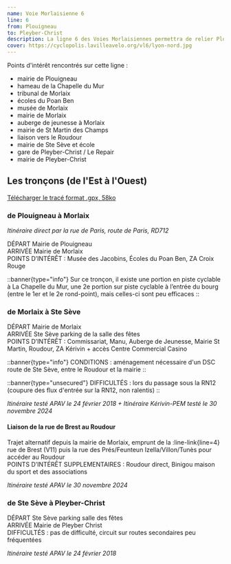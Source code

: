 ```yaml
---
name: Voie Morlaisienne 6
line: 6
from: Plouigneau
to: Pleyber-Christ
description: La ligne 6 des Voies Morlaisiennes permettra de relier Plouigneau à Pleyber-Christ, en passant par le centre-ville de Morlaix. Le parcours de Plouigneau à Morlaix est différent d'avec la ligne 5 (emprunt de la D712, pour le moment assez peu fréquentable). Le parcours de Morlaix à Pleyber passe par Ste Sève.
cover: https://cyclopolis.lavilleavelo.org/vl6/lyon-nord.jpg
---
```


Points d'intérêt rencontrés sur cette ligne :
 - mairie de Plouigneau
 - hameau de la Chapelle du Mur
 - tribunal de Morlaix
 - écoles du Poan Ben
 - musée de Morlaix
 - mairie de Morlaix
 - auberge de jeunesse à Morlaix
 - mairie de St Martin des Champs
 - liaison vers le Roudour
 - mairie de Ste Sève et école
 - gare de Pleyber-Christ / Le Repair
 - mairie de Pleyber-Christ


## Les tronçons (de l'Est à l'Ouest)

[Télécharger le tracé format .gpx, 58ko](https://framateam.org/files/uxekng33xjrh5dkn77dxaf483y/public?h=LYAMPs2NlPcjGGJTURj00D7bLKeT23X1_2ocDcTl8fY)



### de Plouigneau à Morlaix

*Itinéraire direct par la rue de Paris, route de Paris, RD712*

DÉPART Mairie de Plouigneau\
ARRIVÉE Mairie de Morlaix\
POINTS D’INTÉRÊT : Musée des Jacobins, Écoles du Poan Ben, ZA Croix Rouge

::banner{type="info"}
Sur ce tronçon, il existe une portion en piste cyclable à La Chapelle du Mur, une 2e portion sur piste cyclable à l’entrée du bourg (entre le 1er et le 2e rond-point), mais celles-ci sont peu efficaces
::

### de Morlaix à Ste Sève

DÉPART Mairie de Morlaix\
ARRIVÉE Ste Sève parking de la salle des fêtes\
POINTS D’INTÉRÊT : Commissariat, Manu, Auberge de Jeunesse, Mairie St Martin, Roudour, ZA Kérivin + accès Centre Commercial Casino

::banner{type="info"}
CONDITIONS : aménagement nécessaire d'un DSC route de Ste Sève, entre le Roudour et la mairie
::

::banner{type="unsecured"}
DIFFICULTÉS : lors du passage sous la RN12 (coupure des flux d'entrée sur la RN12, non ralentis)
::

*Itinéraire testé APAV le 24 février 2018 + Itinéraire Kérivin-PEM testé le 30 novembre 2024*

#### Liaison de la rue de Brest au Roudour

Trajet alternatif depuis la mairie de Morlaix, emprunt de la :line-link{line=4} rue de Brest (V11) puis la rue des Prés/Feunteun Izella/Villon/Tunès pour accéder au Roudour\
POINTS D’INTÉRÊT SUPPLEMENTAIRES : Roudour direct, Binigou maison du sport et des associations

*Itinéraire testé APAV le 30 novembre 2024*


### de Ste Sève à Pleyber-Christ

DÉPART Ste Sève parking salle des fêtes\
ARRIVÉE Mairie de Pleyber Christ\
DIFFICULTÉS : pas de difficulté, circuit sur routes secondaires peu fréquentées

*Itinéraire testé APAV le 24 février 2018*